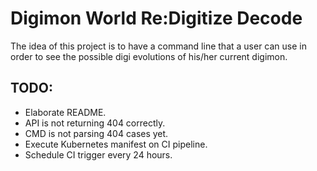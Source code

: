 # Digimon World Re:Digitize Decode

The idea of this project is to have a command line that a user can use in order to see the possible digi evolutions of his/her current digimon.

## TODO:

- Elaborate README.
- API is not returning 404 correctly.
- CMD is not parsing 404 cases yet.
- Execute Kubernetes manifest on CI pipeline.
- Schedule CI trigger every 24 hours.
